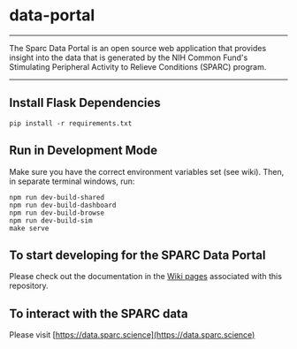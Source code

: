 # data-portal

----

The Sparc Data Portal is an open source web application that provides insight into the data that is generated by the NIH Common Fund's Stimulating Peripheral Activity to Relieve Conditions (SPARC) program.

----

## Install Flask Dependencies
`pip install -r requirements.txt`

## Run in Development Mode
Make sure you have the correct environment variables set (see wiki). Then, in separate terminal windows, run:

```
npm run dev-build-shared
npm run dev-build-dashboard
npm run dev-build-browse
npm run dev-build-sim
make serve
```

## To start developing for the SPARC Data Portal
Please check out the documentation in the [Wiki pages](https://github.com/nih-sparc/data-portal/wiki) associated with this repository. 

## To interact with the SPARC data 
Please visit [https://data.sparc.science](https://data.sparc.science)

